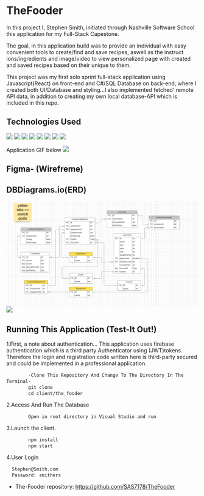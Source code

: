 # TheFooder

In this project I, Stephen Smith, initiated through Nashville Software School this application for my Full-Stack Capestone. 

The goal, in this application build was to provide an individual with easy convenient tools to create/find and save recipes, aswell as the instruct
ions/ingredients and image/video to view personalized page with created and saved recipes based on their unique to them. 

This project was my first solo sprint full-stack application using Javascript(React) on front-end and C#/SQL Database on back-end, where I created 
both UI/Database and styling...I also implemented fetched' remote API data, in addition to creating my own local database-API which is included in this repo.


## Technologies Used

![](https://user-images.githubusercontent.com/105528673/183157779-a08151c2-07d4-469a-b1bf-fa409416d6ea.png) 
![](https://user-images.githubusercontent.com/105528673/183157835-99e6ec8c-701a-445b-ac72-0e9127112edd.png) 
![](https://user-images.githubusercontent.com/105528673/183157888-59cfa84d-da1f-4adb-acf7-858c87b63a87.png) 
![](https://user-images.githubusercontent.com/105528673/183157933-3a0c3484-a02a-4734-b7a3-d6b1c2904b83.png) 
![](https://user-images.githubusercontent.com/105528673/183157976-5543fa85-504e-41ad-9e00-016e5ca1b7e5.png) 
![](https://user-images.githubusercontent.com/105528673/183158015-89d806bd-2894-46f5-a5cf-e9642f48a8f3.png) 
![](https://user-images.githubusercontent.com/105528673/183158127-8d8c783d-19ad-4213-af19-1f54d91be8cb.png)
![](https://user-images.githubusercontent.com/105528673/183158164-e94a87d3-6bd8-497e-9770-4074141ee75a.png)
![]()

Application GIF below
![](https://github.com/SAS7178/project-gifs/blob/main/public/Fit-Gen%20Gif.gif?raw=true)

## Figma- (Wirefreme)


## DBDiagrams.io(ERD)
![](https://github.com/SAS7178/fit-generation/blob/main/images/Lucid%20ERD.png?raw=true)
![](https://dbdiagram.io/d/634d591947094101957a8229?raw=true)


## Running This Application (Test-It Out!)

1.First, a note about authentication... This application uses firebase authentication which is a third party Authenticator using (JWT)tokens. Therefore the login and 
      registration code written here is third-party secured and could be implemented in a professional application.

            -Clone This Repository And Change To The Directory In The Terminal-
            git clone 
            cd client/the_fooder
  
2.Access And Run The Database

            Open in root directory in Visual Studio and run
     
3.Launch the client.

            npm install
            npm start

4.User Login

      Stephen@Smith.com
      Password: smithers


- The-Fooder repository: https://github.com/SAS7178/TheFooder
